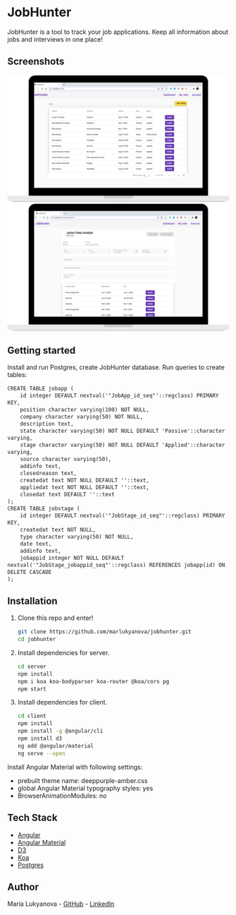 # JobHunter

JobHunter is a tool to track your job applications. Keep all information about jobs and interviews in one place!

## Screenshots

<p align="center">
  <img src="images/jobhunter-main.png" width="700"/>
  <img src="images/jobhunter-jobapp.png" width="700"/>
</p>

## Getting started

Install and run Postgres, create JobHunter database. Run queries to create tables: 
```
CREATE TABLE jobapp (
    id integer DEFAULT nextval('"JobApp_id_seq"'::regclass) PRIMARY KEY,
    position character varying(100) NOT NULL,
    company character varying(50) NOT NULL,
    description text,
    state character varying(50) NOT NULL DEFAULT 'Passive'::character varying,
    stage character varying(50) NOT NULL DEFAULT 'Applied'::character varying,
    source character varying(50),
    addinfo text,
    closedreason text,
    createdat text NOT NULL DEFAULT ''::text,
    appliedat text NOT NULL DEFAULT ''::text,
    closedat text DEFAULT ''::text
);
CREATE TABLE jobstage (
    id integer DEFAULT nextval('"JobStage_id_seq"'::regclass) PRIMARY KEY,
    createdat text NOT NULL,
    type character varying(50) NOT NULL,
    date text,
    addinfo text,
    jobappid integer NOT NULL DEFAULT nextval('"JobStage_jobappid_seq"'::regclass) REFERENCES jobapp(id) ON DELETE CASCADE
);

```

## Installation

1. Clone this repo and enter!

   ```bash
   git clone https://github.com/marlukyanova/jobhunter.git
   cd jobhunter
   ```

2. Install dependencies for server.

   ```bash
   cd server
   npm install
   npm i koa koa-bodyparser koa-router @koa/cors pg
   npm start
   ```

3. Install dependencies for client.
   
   ```bash
   cd client
   npm install
   npm install -g @angular/cli
   npm install d3
   ng add @angular/material
   ng serve --open
   ```
   
Install Angular Material with following settings: 
- prebuilt theme name: deeppurple-amber.css
- global Angular Material typography styles: yes
- BrowserAnimationModules: no


## Tech Stack

* [Angular](https://angular.io/)
* [Angular Material](https://material.angular.io/)
* [D3](https://d3js.org/)
* [Koa](https://koajs.com/)
* [Postgres](https://www.postgresql.org/)

## Author

Maria Lukyanova - [GitHub](https://github.com/marlukyanova) - [LinkedIn](www.linkedin.com/in/marlukyanova)
